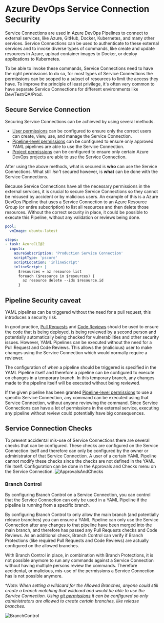 # Azure DevOps Service Connection Security

Service Connections are used in Azure DevOps Pipelines to connect to external services, like Azure, GitHub, Docker, Kubernetes, and many other services. Service Connections can be used to authenticate to these external services and to invoke diverse types of commands, like create and update resources in Azure, upload container images to Docker, or deploy applications to Kubernetes.

To be able to invoke these commands, Service Connections need to have the right permissions to do so, for most types of Service Connections the permissions can be scoped to a subset of resources to limit the access they have. To improve the principle of least privilege, it's often very common to have separate Service Connections for different environments like Dev/Test/QA/Prod.

## Secure Service Connection

Securing Service Connections can be achieved by using several methods.

- [User permissions](https://learn.microsoft.com/en-us/azure/devops/pipelines/library/service-endpoints#user-permissions) can be configured to ensure only the correct users can create, view, use, and manage the Service Connection.
- [Pipeline-level permissions](https://learn.microsoft.com/en-us/azure/devops/pipelines/library/service-endpoints#pipeline-permissions) can be configured to ensure only approved YAML pipelines are able to use the Service Connection.
- [Project permissions](https://learn.microsoft.com/en-us/azure/devops/pipelines/library/service-endpoints#project-permissions---cross-project-sharing-of-service-connections) can be configured to ensure only certain Azure DevOps projects are able to use the Service Connection.

After using the above methods, what is secured is **who** can use the Service Connections.
What still *isn't* secured however, is **what** can be done with the Service Connections.

Because Service Connections have all the necessary permissions in the external services, it is crucial to secure Service Connections so they cannot be misused by accident or by malicious users.
An example of this is a Azure DevOps Pipeline that uses a Service Connection to an Azure Resource Group (or entire subscription) to list all resources and then delete those resources.  Without the correct security in place, it could be possible to execute this Pipeline, without any validation or reviews being done.

```yaml
pool:
  vmImage: ubuntu-latest

steps:
- task: AzureCLI@2
  inputs:
    azureSubscription: 'Production Service Connection'
    scriptType: 'pscore'
    scriptLocation: 'inlineScript'
    inlineScript: |
      $resources = az resource list
      foreach ($resource in $resources) {
        az resource delete --ids $resource.id
      }
```

## Pipeline Security caveat

YAML pipelines can be triggered without the need for a pull request, this introduces a security risk.

In good practice, [Pull Requests](../../../code-reviews/pull-requests.md) and [Code Reviews](../../../code-reviews/README.md) should be used to ensure the code that is being deployed, is being reviewed by a second person and potentially automatically being checked for vulnerabilities and other security issues.
However, YAML Pipelines can be executed without the need for a Pull Request and Code Reviews. This allows the (malicious) user to make changes using the Service Connection which would normally require a reviewer.

The configuration of *when* a pipeline should be triggered is specified in the YAML Pipeline itself and therefore a pipeline can be configured to execute on changes in a temporary branch. In this temporary branch, any changes made to the pipeline itself will be executed without being reviewed.

If the given pipeline has been granted [Pipeline-level permissions](https://learn.microsoft.com/en-us/azure/devops/pipelines/library/service-endpoints#pipeline-permissions) to use a specific Service Connection, any command can be executed using that Service Connection, without anyone reviewing the command.
Since Service Connections can have a lot of permissions in the external service, executing any pipeline without review could potentially have big consequences.

## Service Connection Checks

To prevent accidental mis-use of Service Connections there are several checks that can be configured. These checks are configured on the Service Connection itself and therefore can only be configured by the owner or administrator of that Service Connection. A user of a certain YAML Pipeline cannot modify these checks since the checks are not defined in the YAML file itself.
Configuration can be done in the Approvals and Checks menu on the Service Connection.
![ApprovalsAndChecks](images/approvals-and-checks.png)

### Branch Control

By configuring Branch Control on a Service Connection, you can control that the Service Connection can only be used in a YAML Pipeline if the pipeline is running from a specific branch.

By configuring Branch Control to only allow the main branch (and potentially release branches) you can ensure a YAML Pipeline can only use the Service Connection after any changes to that pipeline have been merged into the main branch, and therefore has passed any Pull Requests checks and Code Reviews.
As an additional check, Branch Control can verify if Branch Protections (like required Pull Requests and Code Reviews) are actually configured on the allowed branches.

With Branch Control in place, in combination with Branch Protections, it is not possible anymore to run any commands against a Service Connection without having multiple persons review the commands. Therefore accidental, or malicious, mis-use of the permissions a Service Connection has is not possible anymore.

**Note: When setting a wildcard for the Allowed Branches, anyone could still create a branch matching that wildcard and would be able to use the Service Connection. Using [git permissions](https://learn.microsoft.com/en-us/azure/devops/repos/git/require-branch-folders#enforce-permissions) it can be configured so only administrators are allowed to create certain branches, like release branches.*

![BranchControl](images/branch-control.png)

